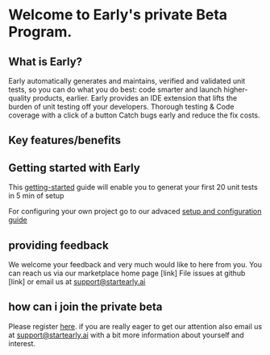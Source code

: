 # Welcome to Early's private Beta Program.

## What is Early?
Early automatically generates and maintains, verified and validated unit tests, so you can do what you do best: code smarter and launch higher-quality products, earlier.
Early provides an IDE extension that lifts the burden of unit testing off your developers.
Thorough testing & Code coverage with a click of a button 
Catch bugs early and reduce the fix costs.


## Key features/benefits

## Getting started with Early

This [getting-started](https://www.startearly.ai/elements/getting-started) guide will enable you to generat your first 20 unit tests in 5 min of setup

For configuring your own project go to our advaced [setup and configuration guide](https://www.startearly.ai/elements/setup-and-configuration-guide) 

## providing feedback

We welcome your feedback and very much would like to here from you.
You can reach us via our marketplace home page [link]
File issues at github [link]
or email us at [support@startearly.ai](mailto:support@startearly.ai)



## how can i join the private beta
Please register [here](https://www.startearly.ai/beta). 
if you are really eager to get our attention also email us at [support@startearly.ai](mailto:support@startearly.ai) with a bit more information about yourself and interest.


